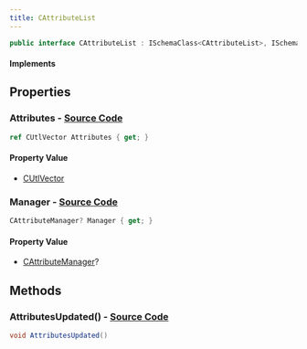 ```yaml
---
title: CAttributeList
---
```


```csharp
public interface CAttributeList : ISchemaClass<CAttributeList>, ISchemaField, ISchemaClass, INativeHandle
```

#### Implements

## Properties

### **Attributes** - [Source Code](https://github.com/swiftly-solution/swiftlys2/blob/main/managed/src/SwiftlyS2.Generated/Schemas/Interfaces/CAttributeList.cs#L17)

```csharp
ref CUtlVector Attributes { get; }
```

#### Property Value

- [CUtlVector](/docs/api/)

### **Manager** - [Source Code](https://github.com/swiftly-solution/swiftlys2/blob/main/managed/src/SwiftlyS2.Generated/Schemas/Interfaces/CAttributeList.cs#L19)

```csharp
CAttributeManager? Manager { get; }
```

#### Property Value

- [CAttributeManager](/docs/api/shared/schemadefinitions/cattributemanager)?

## Methods

### **AttributesUpdated()** - [Source Code](https://github.com/swiftly-solution/swiftlys2/blob/main/managed/src/SwiftlyS2.Generated/Schemas/Interfaces/CAttributeList.cs#L21)

```csharp
void AttributesUpdated()
```

